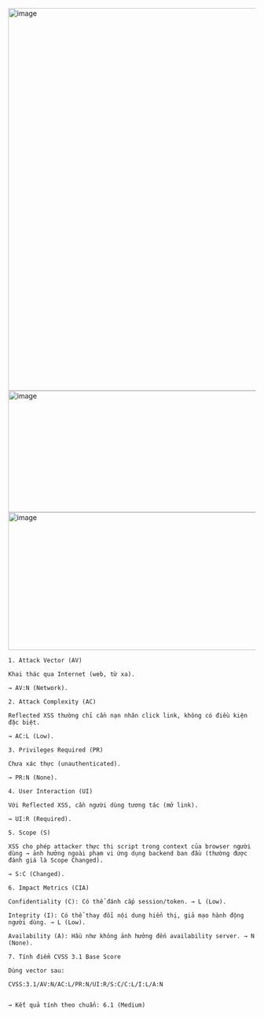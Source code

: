 <img width="868" height="777" alt="image" src="https://github.com/user-attachments/assets/f05e05bd-fcf4-4ecf-95a7-6a9e07207458" />

<img width="910" height="247" alt="image" src="https://github.com/user-attachments/assets/4e91df7e-6fc3-4298-9914-ec1965a044f2" />

<img width="910" height="280" alt="image" src="https://github.com/user-attachments/assets/8ad42e4a-bb48-485f-979d-6228afb621b3" />

```
1. Attack Vector (AV)

Khai thác qua Internet (web, từ xa).

→ AV:N (Network).

2. Attack Complexity (AC)

Reflected XSS thường chỉ cần nạn nhân click link, không có điều kiện đặc biệt.

→ AC:L (Low).

3. Privileges Required (PR)

Chưa xác thực (unauthenticated).

→ PR:N (None).

4. User Interaction (UI)

Với Reflected XSS, cần người dùng tương tác (mở link).

→ UI:R (Required).

5. Scope (S)

XSS cho phép attacker thực thi script trong context của browser người dùng → ảnh hưởng ngoài phạm vi ứng dụng backend ban đầu (thường được đánh giá là Scope Changed).

→ S:C (Changed).

6. Impact Metrics (CIA)

Confidentiality (C): Có thể đánh cắp session/token. → L (Low).

Integrity (I): Có thể thay đổi nội dung hiển thị, giả mạo hành động người dùng. → L (Low).

Availability (A): Hầu như không ảnh hưởng đến availability server. → N (None).

7. Tính điểm CVSS 3.1 Base Score

Dùng vector sau:

CVSS:3.1/AV:N/AC:L/PR:N/UI:R/S:C/C:L/I:L/A:N


→ Kết quả tính theo chuẩn: 6.1 (Medium)

```
